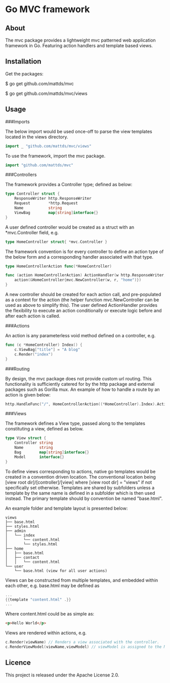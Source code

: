 Go MVC framework
================

About
-----

The mvc package provides a lightweight mvc patterned web application framework in Go. Featuring action handlers and template based views.

Installation
------------

Get the packages:

$ go get github.com/mattds/mvc

$ go get github.com/mattds/mvc/views

Usage
-----

###Imports

The below import would be used once-off to parse the view templates located in the views directory.

```go
import _ "github.com/mattds/mvc/views"
```

To use the framework, import the mvc package.

```go
import "github.com/mattds/mvc"
```
 
###Controllers

The framework provides a Controller type; defined as below:

```go
type Controller struct {
	ResponseWriter http.ResponseWriter
	Request        *http.Request
	Name           string
	ViewBag        map[string]interface{}
}
```

A user defined controller would be created as a struct with an *mvc.Controller field, e.g.

```go
type HomeController struct{ *mvc.Controller }
```

The framework convention is for every controller to define an action type of the below form and a corresponding handler associated with that type.

```go
type HomeControllerAction func(*HomeController)

func (action HomeControllerAction) ActionHandler(w http.ResponseWriter, r *http.Request) {
	action(&HomeController{mvc.NewController(w, r, "home")})
}
```

A new controller should be created for each action call, and pre-populated as a context for the action (the helper function mvc.NewController can be used as above to simplify this). The user defined ActionHandler provides the flexibility to execute an action conditionally or execute logic before and after each action is called.

###Actions

An action is any parameterless void method defined on a controller, e.g.

```go
func (c *HomeController) Index() {
 	c.ViewBag["title"] = "A blog"
 	c.Render("index")
}
```
 
###Routing
 
By design, the mvc package does not provide custom url routing. This functionality is sufficiently catered for by the http package and external packages such as Gorilla mux. An example of how to handle a route by an action is given below:

```go
http.HandleFunc("/", HomeControllerAction((*HomeController).Index).ActionHandler)
```

###Views
 
The framework defines a View type, passed along to the templates constituting a view, defined as below.

```go
type View struct {
 	Controller string
 	Name       string
 	Bag        map[string]interface{}
 	Model      interface{}
}
```
  
To define views corresponding to actions, native go templates would be created in a convention driven location. The conventional location being [view root dir]/[controller]/[view] where [view root dir] = "views" if not specifically set otherwise. Templates are shared by subfolders unless a template by the same name is defined in a subfolder which is then used instead. The primary template should by convention be named "base.html".

An example folder and template layout is presented below:

	views
	├── base.html
	├── styles.html
	├── admin
	│   └── index
	│       └── content.html
	│       └── styles.html
	├── home
	│   ├── base.html
	│   ├── contact
	│   │   └── content.html
	└── user
	    └── base.html (view for all user actions)

Views can be constructed from multiple templates, and embedded within each other, e.g. base.html may be defined as

```go
...
{{template "content.html" .}}
...
```
  
Where content.html could be as simple as:

```html
<p>Hello World</p>
```
 
Views are rendered within actions, e.g.
 
```go
c.Render(viewName) // Renders a view associated with the controller.
c.RenderViewModel(viewName,viewModel) // viewModel is assigned to the Model field of the View struct accessible from a view template.
```
 
Licence
-------

This project is released under the Apache License 2.0.